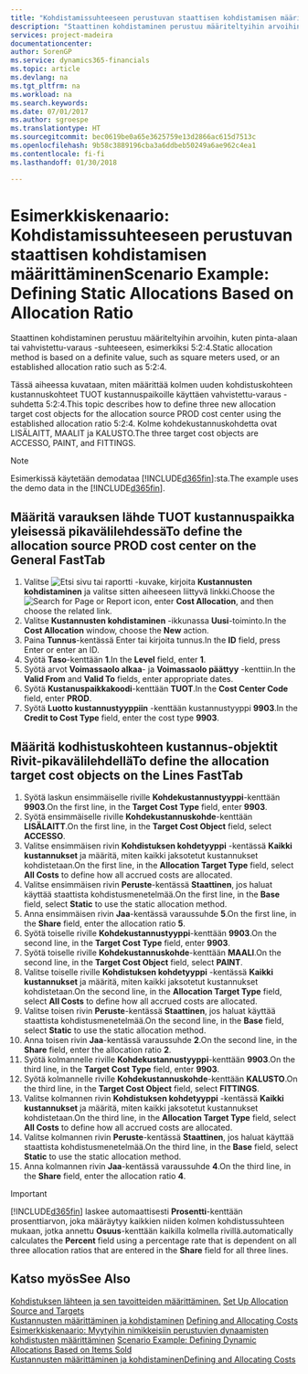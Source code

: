 ```yaml
---
title: "Kohdistamissuhteeseen perustuvan staattisen kohdistamisen määrittäminen | Microsoft Docs"
description: "Staattinen kohdistaminen perustuu määriteltyihin arvoihin, kuten pinta-alaan tai vahvistettu-varaus -suhteeseen, esimerkiksi 5:2:4."
services: project-madeira
documentationcenter: 
author: SorenGP
ms.service: dynamics365-financials
ms.topic: article
ms.devlang: na
ms.tgt_pltfrm: na
ms.workload: na
ms.search.keywords: 
ms.date: 07/01/2017
ms.author: sgroespe
ms.translationtype: HT
ms.sourcegitcommit: bec0619be0a65e3625759e13d2866ac615d7513c
ms.openlocfilehash: 9b58c3889196cba3a6ddbeb50249a6ae962c4ea1
ms.contentlocale: fi-fi
ms.lasthandoff: 01/30/2018

---
```

# <a name="scenario-example-defining-static-allocations-based-on-allocation-ratio"></a><span data-ttu-id="d3a56-103">Esimerkkiskenaario: Kohdistamissuhteeseen perustuvan staattisen kohdistamisen määrittäminen</span><span class="sxs-lookup"><span data-stu-id="d3a56-103">Scenario Example: Defining Static Allocations Based on Allocation Ratio</span></span>
<span data-ttu-id="d3a56-104">Staattinen kohdistaminen perustuu määriteltyihin arvoihin, kuten pinta-alaan tai vahvistettu-varaus -suhteeseen, esimerkiksi 5:2:4.</span><span class="sxs-lookup"><span data-stu-id="d3a56-104">Static allocation method is based on a definite value, such as square meters used, or an established allocation ratio such as 5:2:4.</span></span>  

<span data-ttu-id="d3a56-105">Tässä aiheessa kuvataan, miten määrittää kolmen uuden kohdistuskohteen kustannuskohteet TUOT kustannuspaikoille käyttäen vahvistettu-varaus -suhdetta 5:2:4.</span><span class="sxs-lookup"><span data-stu-id="d3a56-105">This topic describes how to define three new allocation target cost objects for the allocation source PROD cost center using the established allocation ratio 5:2:4.</span></span> <span data-ttu-id="d3a56-106">Kolme kohdekustannuskohdetta ovat LISÄLAITT, MAALIT ja KALUSTO.</span><span class="sxs-lookup"><span data-stu-id="d3a56-106">The three target cost objects are ACCESSO, PAINT, and FITTINGS.</span></span>  

> [!NOTE]  
>  <span data-ttu-id="d3a56-107">Esimerkissä käytetään demodataa [!INCLUDE[d365fin](includes/d365fin_md.md)]:sta.</span><span class="sxs-lookup"><span data-stu-id="d3a56-107">The example uses the demo data in the [!INCLUDE[d365fin](includes/d365fin_md.md)].</span></span>  

## <a name="to-define-the-allocation-source-prod-cost-center-on-the-general-fasttab"></a><span data-ttu-id="d3a56-108">Määritä varauksen lähde TUOT kustannuspaikka yleisessä pikavälilehdessä</span><span class="sxs-lookup"><span data-stu-id="d3a56-108">To define the allocation source PROD cost center on the General FastTab</span></span>  

1.  <span data-ttu-id="d3a56-109">Valitse ![Etsi sivu tai raportti](media/ui-search/search_small.png "Etsi sivu tai raportti -kuvake") -kuvake, kirjoita **Kustannusten kohdistaminen** ja valitse sitten aiheeseen liittyvä linkki.</span><span class="sxs-lookup"><span data-stu-id="d3a56-109">Choose the ![Search for Page or Report](media/ui-search/search_small.png "Search for Page or Report icon") icon, enter **Cost Allocation**, and then choose the related link.</span></span>  
2.  <span data-ttu-id="d3a56-110">Valitse **Kustannusten kohdistaminen** -ikkunassa **Uusi**-toiminto.</span><span class="sxs-lookup"><span data-stu-id="d3a56-110">In the **Cost Allocation** window, choose the **New** action.</span></span>  
3.  <span data-ttu-id="d3a56-111">Paina **Tunnus**-kentässä Enter tai kirjoita tunnus.</span><span class="sxs-lookup"><span data-stu-id="d3a56-111">In the **ID** field, press Enter or enter an ID.</span></span>  
4.  <span data-ttu-id="d3a56-112">Syötä **Taso**-kenttään **1**.</span><span class="sxs-lookup"><span data-stu-id="d3a56-112">In the **Level** field, enter **1**.</span></span>  
5.  <span data-ttu-id="d3a56-113">Syötä arvot **Voimassaolo alkaa**- ja **Voimassaolo päättyy** -kenttiin.</span><span class="sxs-lookup"><span data-stu-id="d3a56-113">In the **Valid From** and **Valid To** fields, enter appropriate dates.</span></span>  
6.  <span data-ttu-id="d3a56-114">Syötä **Kustanuspaikkakoodi**-kenttään **TUOT**.</span><span class="sxs-lookup"><span data-stu-id="d3a56-114">In the **Cost Center Code** field, enter **PROD**.</span></span>  
7.  <span data-ttu-id="d3a56-115">Syötä **Luotto kustannustyyppiin** -kenttään kustannustyyppi **9903**.</span><span class="sxs-lookup"><span data-stu-id="d3a56-115">In the **Credit to Cost Type** field, enter the cost type **9903**.</span></span>  

## <a name="to-define-the-allocation-target-cost-objects-on-the-lines-fasttab"></a><span data-ttu-id="d3a56-116">Määritä kodhistuskohteen kustannus-objektit Rivit-pikavälilehdellä</span><span class="sxs-lookup"><span data-stu-id="d3a56-116">To define the allocation target cost objects on the Lines FastTab</span></span>  

1.  <span data-ttu-id="d3a56-117">Syötä laskun ensimmäiselle riville **Kohdekustannustyyppi**-kenttään **9903**.</span><span class="sxs-lookup"><span data-stu-id="d3a56-117">On the first line, in the **Target Cost Type** field, enter **9903**.</span></span>  
2.  <span data-ttu-id="d3a56-118">Syötä ensimmäiselle riville **Kohdekustannuskohde**-kenttään **LISÄLAITT**.</span><span class="sxs-lookup"><span data-stu-id="d3a56-118">On the first line, in the **Target Cost Object** field, select **ACCESSO**.</span></span>  
3.  <span data-ttu-id="d3a56-119">Valitse ensimmäisen rivin **Kohdistuksen kohdetyyppi** -kentässä **Kaikki kustannukset** ja määritä, miten kaikki jaksotetut kustannukset kohdistetaan.</span><span class="sxs-lookup"><span data-stu-id="d3a56-119">On the first line, in the **Allocation Target Type** field, select **All Costs** to define how all accrued costs are allocated.</span></span>  
4.  <span data-ttu-id="d3a56-120">Valitse ensimmäisen rivin **Peruste**-kentässä **Staattinen**, jos haluat käyttää staattista kohdistusmenetelmää.</span><span class="sxs-lookup"><span data-stu-id="d3a56-120">On the first line, in the **Base** field, select **Static** to use the static allocation method.</span></span>  
5.  <span data-ttu-id="d3a56-121">Anna ensimmäisen rivin **Jaa**-kentässä varaussuhde **5**.</span><span class="sxs-lookup"><span data-stu-id="d3a56-121">On the first line, in the **Share** field, enter the allocation ratio **5**.</span></span>  
6.  <span data-ttu-id="d3a56-122">Syötä toiselle riville **Kohdekustannustyyppi**-kenttään **9903**.</span><span class="sxs-lookup"><span data-stu-id="d3a56-122">On the second line, in the **Target Cost Type** field, enter **9903**.</span></span>  
7.  <span data-ttu-id="d3a56-123">Syötä toiselle riville **Kohdekustannuskohde**-kenttään **MAALI**.</span><span class="sxs-lookup"><span data-stu-id="d3a56-123">On the second line, in the **Target Cost Object** field, select **PAINT**.</span></span>  
8.  <span data-ttu-id="d3a56-124">Valitse toiselle riville **Kohdistuksen kohdetyyppi** -kentässä **Kaikki kustannukset** ja määritä, miten kaikki jaksotetut kustannukset kohdistetaan.</span><span class="sxs-lookup"><span data-stu-id="d3a56-124">On the second line, in the **Allocation Target Type** field, select **All Costs** to define how all accrued costs are allocated.</span></span>  
9. <span data-ttu-id="d3a56-125">Valitse toisen rivin **Peruste**-kentässä **Staattinen**, jos haluat käyttää staattista kohdistusmenetelmää.</span><span class="sxs-lookup"><span data-stu-id="d3a56-125">On the second line, in the **Base** field, select **Static** to use the static allocation method.</span></span>  
10. <span data-ttu-id="d3a56-126">Anna toisen rivin **Jaa**-kentässä varaussuhde **2**.</span><span class="sxs-lookup"><span data-stu-id="d3a56-126">On the second line, in the **Share** field, enter the allocation ratio **2**.</span></span>  
11. <span data-ttu-id="d3a56-127">Syötä kolmannelle riville **Kohdekustannustyyppi**-kenttään **9903**.</span><span class="sxs-lookup"><span data-stu-id="d3a56-127">On the third line, in the **Target Cost Type** field, enter **9903**.</span></span>  
12. <span data-ttu-id="d3a56-128">Syötä kolmannelle riville **Kohdekustannuskohde**-kenttään **KALUSTO**.</span><span class="sxs-lookup"><span data-stu-id="d3a56-128">On the third line, in the **Target Cost Object** field, select **FITTINGS**.</span></span>  
13. <span data-ttu-id="d3a56-129">Valitse kolmannen rivin **Kohdistuksen kohdetyyppi** -kentässä **Kaikki kustannukset** ja määritä, miten kaikki jaksotetut kustannukset kohdistetaan.</span><span class="sxs-lookup"><span data-stu-id="d3a56-129">On the third line, in the **Allocation Target Type** field, select **All Costs** to define how all accrued costs are allocated.</span></span>  
14. <span data-ttu-id="d3a56-130">Valitse kolmannen rivin **Peruste**-kentässä **Staattinen**, jos haluat käyttää staattista kohdistusmenetelmää.</span><span class="sxs-lookup"><span data-stu-id="d3a56-130">On the third line, in the **Base** field, select **Static** to use the static allocation method.</span></span>  
15. <span data-ttu-id="d3a56-131">Anna kolmannen rivin **Jaa**-kentässä varaussuhde **4**.</span><span class="sxs-lookup"><span data-stu-id="d3a56-131">On the third line, in the **Share** field, enter the allocation ratio **4**.</span></span>  

> [!IMPORTANT]  
>  [!INCLUDE[d365fin](includes/d365fin_md.md)] <span data-ttu-id="d3a56-132">laskee automaattisesti **Prosentti**-kenttään prosenttiarvon, joka määräytyy kaikkien niiden kolmen kohdistussuhteen mukaan, jotka annettu **Osuus**-kenttään kaikilla kolmella rivillä.</span><span class="sxs-lookup"><span data-stu-id="d3a56-132">automatically calculates the **Percent** field using a percentage rate that is dependent on all three allocation ratios that are entered in the **Share** field for all three lines.</span></span>  

## <a name="see-also"></a><span data-ttu-id="d3a56-133">Katso myös</span><span class="sxs-lookup"><span data-stu-id="d3a56-133">See Also</span></span>  
<span data-ttu-id="d3a56-134">[Kohdistuksen lähteen ja sen tavoitteiden määrittäminen.](finance-how-to-set-up-allocation-source-and-targets.md) </span><span class="sxs-lookup"><span data-stu-id="d3a56-134">[Set Up Allocation Source and Targets](finance-how-to-set-up-allocation-source-and-targets.md) </span></span>  
<span data-ttu-id="d3a56-135">[Kustannusten määrittäminen ja kohdistaminen](finance-define-and-allocate-costs.md) </span><span class="sxs-lookup"><span data-stu-id="d3a56-135">[Defining and Allocating Costs](finance-define-and-allocate-costs.md) </span></span>  
<span data-ttu-id="d3a56-136">[Esimerkkiskenaario: Myytyihin nimikkeisiin perustuvien dynaamisten kohdistusten määrittäminen](finance-scenario-example-defining-dynamic-allocations-based-on-items-sold.md) </span><span class="sxs-lookup"><span data-stu-id="d3a56-136">[Scenario Example: Defining Dynamic Allocations Based on Items Sold](finance-scenario-example-defining-dynamic-allocations-based-on-items-sold.md) </span></span>  
[<span data-ttu-id="d3a56-137">Kustannusten määrittäminen ja kohdistaminen</span><span class="sxs-lookup"><span data-stu-id="d3a56-137">Defining and Allocating Costs</span></span>](finance-define-and-allocate-costs.md)

